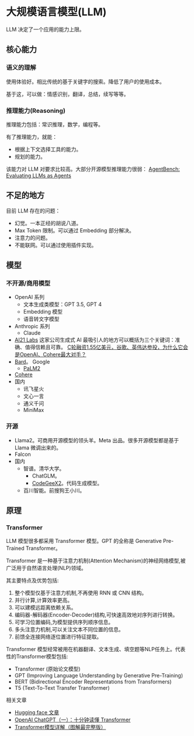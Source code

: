 # 大规模语言模型(LLM)
LLM 决定了一个应用的能力上限。

## 核心能力
### 语义的理解
使用体验好。相比传统的基于关键字的搜索。降低了用户的使用成本。

基于这，可以做：情感识别，翻译，总结，续写等等。

### 推理能力(Reasoning)
推理能力包括：常识推理，数学，编程等。

有了推理能力，就能：
* 根据上下文选择工具的能力。
* 规划的能力。

该能力对 LLM 对要求比较高。大部分开源模型推理能力很弱： [AgentBench: Evaluating LLMs as Agents](https://arxiv.org/abs/2308.03688)

## 不足的地方
目前 LLM 存在的问题：
* 幻觉。一本正经的胡说八道。
* Max Token 限制。可以通过 Embedding 部分解决。
* 注意力的问题。
* 不能联网。可以通过使用插件实现。

## 模型
### 不开源/商用模型
* OpenAI 系列
  * 文本生成类模型：GPT 3.5, GPT 4
  * Embedding 模型
  * 语音转文字模型
* Anthropic 系列
  * Claude
* [AI21 Labs](https://www.ai21.com/) 这家公司生成式 AI 最吸引人的地方可以概括为三个关键词：准确、值得信赖且可靠。 [C轮融资1.55亿美元，谷歌、英伟达参投，为什么它会是OpenAI、Cohere最大对手？](https://mp.weixin.qq.com/s/YuAREP0Ui8tW7uYaibuP5w)
* [Bard](https://bard.google.com/)。 Google
  * [PaLM2](https://ai.google/discover/palm2/)
* [Cohere](https://cohere.com/)
* 国内
  * 讯飞星火
  * 文心一言
  * 通义千问
  * MiniMax

### 开源
* Llama2。可商用开源模型的领头羊。Meta 出品。很多开源模型都是基于 Llama 微调出来的。
* Falcon
* 国内
  * 智谱。清华大学。
    * ChatGLM。
    * [CodeGeeX2](https://github.com/THUDM/CodeGeeX2)。代码生成模型。
  * 百川智能。前搜狗王小川。

## 原理
### Transformer
LLM 模型很多都采用 Transformer 模型。GPT 的全称是 Generative Pre-Trained Transformer。

Transformer 是一种基于注意力机制(Attention Mechanism)的神经网络模型,被广泛用于自然语言处理(NLP)领域。

其主要特点及优势包括:

1. 整个模型仅基于注意力机制,不再使用 RNN 或 CNN 结构。
2. 并行计算,计算效率更高。
3. 可以建模远距离依赖关系。
4. 编码器-解码器(Encoder-Decoder)结构,可快速高效地对序列进行转换。
5. 可学习位置编码,为模型提供序列顺序信息。
6. 多头注意力机制,可以关注文本不同位置的信息。
7. 前馈全连接网络逐位置进行特征提取。

Transformer 模型经常被用在机器翻译、文本生成、填空题等NLP任务上。代表性的Transformer模型包括:

* Transformer (原始论文模型)
* GPT (Improving Language Understanding by Generative Pre-Training)
* BERT (Bidirectional Encoder Representations from Transformers)
* T5 (Text-To-Text Transfer Transformer)

相关文章
* [Hugging face 文章](https://huggingface.co/learn/nlp-course/zh-CN/chapter1/1?fw=pt)
* [OpenAI ChatGPT（一）：十分钟读懂 Transformer](https://zhuanlan.zhihu.com/p/600773858)
* [Transformer模型详解（图解最完整版）](https://zhuanlan.zhihu.com/p/338817680)

